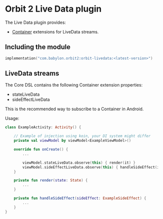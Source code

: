 # Orbit 2 Live Data plugin

The Live Data plugin provides:

- [Container](../orbit-2-core/src/main/java/com/babylon/orbit2/Container.kt)
  extensions for LiveData streams.

## Including the module

```kotlin
implementation("com.babylon.orbit2:orbit-livedata:<latest-version>")
```

## LiveData streams

The Core DSL contains the following Container extension properties:

- stateLiveData
- sideEffectLiveData

This is the recommended way to subscribe to a Container in Android.

Usage:

``` kotlin
class ExampleActivity: Activity() {

    // Example of injection using koin, your DI system might differ
    private val viewModel by viewModel<ExampleViewModel>()

    override fun onCreate() {
        ...

        viewModel.stateLiveData.observe(this) { render(it) }
        viewModel.sideEffectLiveData.observe(this) { handleSideEffect(it) }
    }

    private fun render(state: State) {
        ...
    }

    private fun handleSideEffect(sideEffect: ExampleSideEffect) {
        ...
    }
}

```
